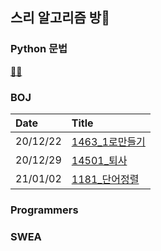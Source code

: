## 스리 알고리즘 방🚪

### Python 문법
[🐍📝](https://github.com/seu11ee/AlgorithmPractice/blob/master/Python/Python%20note.md)
### BOJ
|Date|Title|
|:---|:---|
|20/12/22|[1463_1로만들기](https://github.com/seu11ee/AlgorithmPractice/blob/master/BaekJoon/1463_1로만들기.py)|
|20/12/29|[14501_퇴사](https://github.com/seu11ee/AlgorithmPractice/blob/master/BaekJoon/14501_퇴사.py)|
|21/01/02|[1181_단어정렬](https://github.com/seu11ee/AlgorithmPractice/blob/master/BaekJoon/1181_%EB%8B%A8%EC%96%B4%EC%A0%95%EB%A0%AC.py)|
### Programmers

### SWEA
